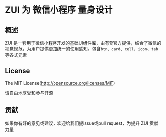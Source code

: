 ZUI 为 微信小程序 量身设计
====

## 概述
ZUI 是一套用于微信小程序开发的基础UI组件库，由有赞官方提供，结合了微信的视觉规范，为用户提供更加统一的使用感知。包含`btn`、`card`、`cell`、`icon`、`tab`等各式元素

## License
The MIT License(http://opensource.org/licenses/MIT)

请自由地享受和参与开源

## 贡献

如果你有好的意见或建议，欢迎给我们提issue或pull request，为提升 ZUI 贡献力量
